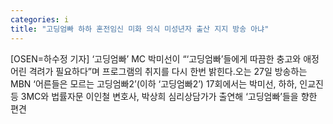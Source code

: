 ```yaml
---
categories: i
title: "고딩엄빠 하하 혼전임신 미화 의식 미성년자 출산 지지 방송 아냐"
---
```

[OSEN=하수정 기자] ‘고딩엄빠’ MC 박미선이 “‘고딩엄빠’들에게 따끔한 충고와 애정 어린 격려가 필요하다”며 프로그램의 취지를 다시 한번 밝힌다.오는 27일 방송하는 MBN ‘어른들은 모르는 고딩엄빠2’(이하 ‘고딩엄빠2’) 17회에서는 박미선, 하하, 인교진 등 3MC와 법률자문 이인철 변호사, 박상희 심리상담가가 출연해 ‘고딩엄빠’들을 향한 편견